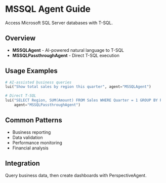 # MSSQL Agent Guide

Access Microsoft SQL Server databases with T-SQL.

## Overview

- **MSSQLAgent** - AI-powered natural language to T-SQL
- **MSSQLPassthroughAgent** - Direct T-SQL execution

## Usage Examples

```python
# AI-assisted business queries
lui("Show total sales by region this quarter", agent="MSSQLAgent")

# Direct T-SQL
lui("SELECT Region, SUM(Amount) FROM Sales WHERE Quarter = 1 GROUP BY Region", 
    agent="MSSQLPassthroughAgent")
```

## Common Patterns

- Business reporting
- Data validation
- Performance monitoring
- Financial analysis

## Integration

Query business data, then create dashboards with PerspectiveAgent.